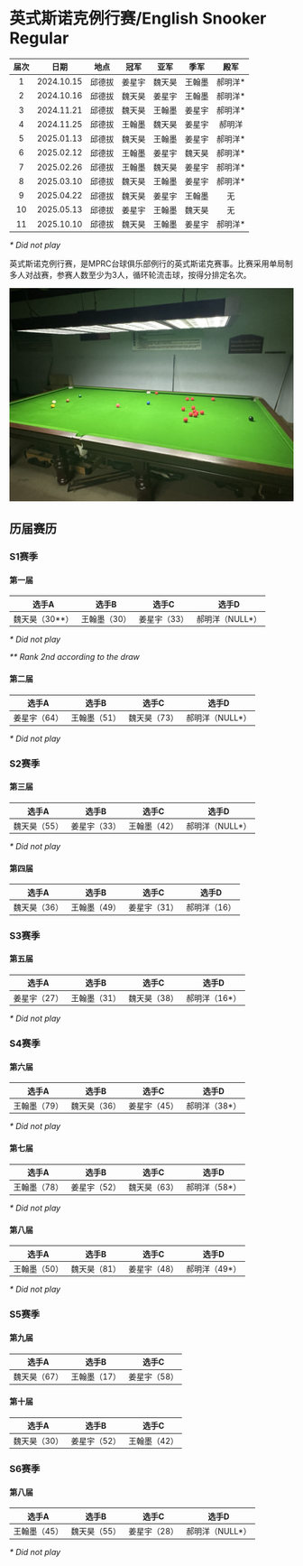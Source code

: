 # 英式斯诺克例行赛/English Snooker Regular

| 届次 | 日期        | 地点   | 冠军   | 亚军   | 季军  | 殿军   |
| :--: | :--------: | :----: | :---: | :----: | :---: | :---: |
| 1    | 2024.10.15 | 邱德拔 | 姜星宇 | 魏天昊 | 王翰墨 | 郝明洋\* |
| 2    | 2024.10.16 | 邱德拔 | 魏天昊 | 姜星宇 | 王翰墨 | 郝明洋\* |
| 3    | 2024.11.21 | 邱德拔 | 魏天昊 | 王翰墨 | 姜星宇 | 郝明洋\* |
| 4    | 2024.11.25 | 邱德拔 | 王翰墨 | 魏天昊 | 姜星宇 | 郝明洋   |
| 5    | 2025.01.13 | 邱德拔 | 魏天昊 | 王翰墨 | 姜星宇 | 郝明洋\* |
| 6    | 2025.02.12 | 邱德拔 | 王翰墨 | 姜星宇 | 魏天昊 | 郝明洋\* |
| 7    | 2025.02.26 | 邱德拔 | 王翰墨 | 魏天昊 | 姜星宇 | 郝明洋\* |
| 8    | 2025.03.10 | 邱德拔 | 魏天昊 | 王翰墨 | 姜星宇 | 郝明洋\* |
| 9    | 2025.04.22 | 邱德拔 | 魏天昊 | 姜星宇 | 王翰墨 | 无      |
| 10   | 2025.05.13 | 邱德拔 | 姜星宇 | 王翰墨 | 魏天昊 | 无      |
| 11   | 2025.10.10 | 邱德拔 | 魏天昊 | 王翰墨 | 姜星宇 | 郝明洋\* |

*\* Did not play*

英式斯诺克例行赛，是MPRC台球俱乐部例行的英式斯诺克赛事。比赛采用单局制多人对战赛，参赛人数至少为3人，循环轮流击球，按得分排定名次。

![](./img/english_snooker_regular.jpg)

## 历届赛历

### S1赛季

#### 第一届

| 选手A            | 选手B        | 选手C        | 选手D            |
| :--------------: | :----------: | :----------: | :--------------: |
| 魏天昊（30\*\*） | 王翰墨（30） | 姜星宇（33） | 郝明洋（NULL\*） |

*\* Did not play*

*\*\* Rank 2nd according to the draw*

#### 第二届

| 选手A        | 选手B        | 选手C        | 选手D            |
| :----------: | :----------: | :----------: | :--------------: |
| 姜星宇（64） | 王翰墨（51） | 魏天昊（73） | 郝明洋（NULL\*） |

*\* Did not play*

### S2赛季

#### 第三届

| 选手A        | 选手B        | 选手C        | 选手D            |
| :----------: | :----------: | :----------: | :--------------: |
| 魏天昊（55） | 姜星宇（33） | 王翰墨（42） | 郝明洋（NULL\*） |

*\* Did not play*

#### 第四届

| 选手A        | 选手B        | 选手C        | 选手D            |
| :----------: | :----------: | :----------: | :--------------: |
| 魏天昊（36） | 王翰墨（49） | 姜星宇（31） | 郝明洋（16） |

### S3赛季

#### 第五届

| 选手A        | 选手B        | 选手C        | 选手D            |
| :----------: | :----------: | :----------: | :--------------: |
| 姜星宇（27） | 王翰墨（31）  | 魏天昊（38） | 郝明洋（16\*） |

*\* Did not play*

### S4赛季

#### 第六届

| 选手A        | 选手B        | 选手C        | 选手D            |
| :----------: | :----------: | :----------: | :--------------: |
| 王翰墨（79） | 魏天昊（36）  | 姜星宇（45） | 郝明洋（38\*） |

*\* Did not play*

#### 第七届

| 选手A        | 选手B        | 选手C        | 选手D            |
| :----------: | :----------: | :----------: | :--------------: |
| 王翰墨（78） | 姜星宇（52）  | 魏天昊（63） | 郝明洋（58\*） |

*\* Did not play*

#### 第八届

| 选手A        | 选手B        | 选手C        | 选手D            |
| :----------: | :----------: | :----------: | :--------------: |
| 王翰墨（50） | 魏天昊（81）  | 姜星宇（48） | 郝明洋（49\*） |

*\* Did not play*

### S5赛季

#### 第九届

| 选手A        | 选手B        | 选手C        |
| :----------: | :----------: | :----------: |
| 魏天昊（67） | 王翰墨（17）  | 姜星宇（58） |

#### 第十届

| 选手A        | 选手B        | 选手C        |
| :----------: | :----------: | :----------: |
| 魏天昊（30） | 姜星宇（52）  | 王翰墨（42） |

### S6赛季


#### 第八届

| 选手A        | 选手B        | 选手C        | 选手D            |
| :----------: | :----------: | :----------: | :--------------: |
| 王翰墨（45） | 魏天昊（55）  | 姜星宇（28） | 郝明洋（NULL\*） |

*\* Did not play*
